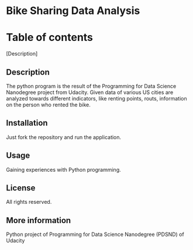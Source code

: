 # Bike Sharing Data Analysis

# Table of contents

[Description]

## Description
The python program is the result of the Programming for Data Science Nanodegree project from Udacity. Given data of various US cities are analyzed towards different indicators, like renting points, routs, information on the person who rented the bike.

## Installation
Just fork the repository and run the application.

## Usage
Gaining experiences with Python programming.

## License
All rights reserved.

## More information
Python project of Programming for Data Science Nanodegree (PDSND) of Udacity
